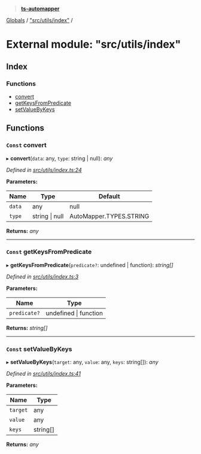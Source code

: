 > **[ts-automapper](../README.md)**

[Globals](../globals.md) / ["src/utils/index"](_src_utils_index_.md) /

# External module: "src/utils/index"

## Index

### Functions

* [convert](_src_utils_index_.md#const-convert)
* [getKeysFromPredicate](_src_utils_index_.md#const-getkeysfrompredicate)
* [setValueByKeys](_src_utils_index_.md#const-setvaluebykeys)

## Functions

### `Const` convert

▸ **convert**(`data`: any, `type`: string | null): *any*

*Defined in [src/utils/index.ts:24](https://github.com/MADEiN83/ts-automapper/blob/51e2a1d/src/utils/index.ts#L24)*

**Parameters:**

Name | Type | Default |
------ | ------ | ------ |
`data` | any |  null |
`type` | string \| null |  AutoMapper.TYPES.STRING |

**Returns:** *any*

___

### `Const` getKeysFromPredicate

▸ **getKeysFromPredicate**(`predicate?`: undefined | function): *string[]*

*Defined in [src/utils/index.ts:3](https://github.com/MADEiN83/ts-automapper/blob/51e2a1d/src/utils/index.ts#L3)*

**Parameters:**

Name | Type |
------ | ------ |
`predicate?` | undefined \| function |

**Returns:** *string[]*

___

### `Const` setValueByKeys

▸ **setValueByKeys**(`target`: any, `value`: any, `keys`: string[]): *any*

*Defined in [src/utils/index.ts:41](https://github.com/MADEiN83/ts-automapper/blob/51e2a1d/src/utils/index.ts#L41)*

**Parameters:**

Name | Type |
------ | ------ |
`target` | any |
`value` | any |
`keys` | string[] |

**Returns:** *any*